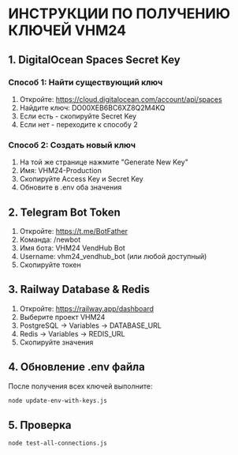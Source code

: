 
# ИНСТРУКЦИИ ПО ПОЛУЧЕНИЮ КЛЮЧЕЙ VHM24

## 1. DigitalOcean Spaces Secret Key

### Способ 1: Найти существующий ключ
1. Откройте: https://cloud.digitalocean.com/account/api/spaces
2. Найдите ключ: DO00XEB6BC6XZ8Q2M4KQ
3. Если есть - скопируйте Secret Key
4. Если нет - переходите к способу 2

### Способ 2: Создать новый ключ
1. На той же странице нажмите "Generate New Key"
2. Имя: VHM24-Production
3. Скопируйте Access Key и Secret Key
4. Обновите в .env оба значения

## 2. Telegram Bot Token
1. Откройте: https://t.me/BotFather
2. Команда: /newbot
3. Имя бота: VHM24 VendHub Bot
4. Username: vhm24_vendhub_bot (или любой доступный)
5. Скопируйте токен

## 3. Railway Database & Redis
1. Откройте: https://railway.app/dashboard
2. Выберите проект VHM24
3. PostgreSQL -> Variables -> DATABASE_URL
4. Redis -> Variables -> REDIS_URL
5. Скопируйте значения

## 4. Обновление .env файла
После получения всех ключей выполните:
```bash
node update-env-with-keys.js
```

## 5. Проверка
```bash
node test-all-connections.js
```
